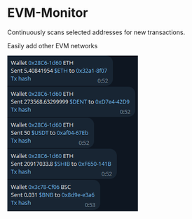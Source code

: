 # EVM-Monitor

Continuously scans selected addresses for new transactions. 

Easily add other EVM networks

![alt text](https://github.com/vodves-vodves/EVM-Monitor/blob/main/preview.PNG?raw=true)